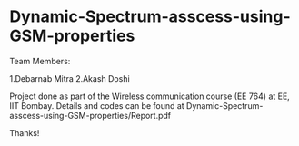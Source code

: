 # Dynamic-Spectrum-asscess-using-GSM-properties

Team Members:

1.Debarnab Mitra
2.Akash Doshi

Project done as part of the Wireless communication course (EE 764) at EE, IIT Bombay. Details and codes can be found at 
Dynamic-Spectrum-asscess-using-GSM-properties/Report.pdf

Thanks!
